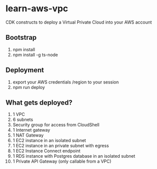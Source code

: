 # learn-aws-vpc
CDK constructs to deploy a Virtual Private Cloud into your AWS account

## Bootstrap
1. npm install
2. npm install -g ts-node

## Deployment
1. export your AWS credentials /region to your session
2. npm run deploy

## What gets deployed?
1. 1 VPC
2. 6 subnets
3. Security group for access from CloudShell
3. 1 Internet gateway
4. 1 NAT Gateway
5. 1 EC2 instance in an isolated subnet
6. 1 EC2 instance in an private subnet with egress
7. 1 EC2 Instance Connect endpoint
8. 1 RDS instance with Postgres database in an isolated subnet
9. 1 Private API Gateway (only callable from a VPC)